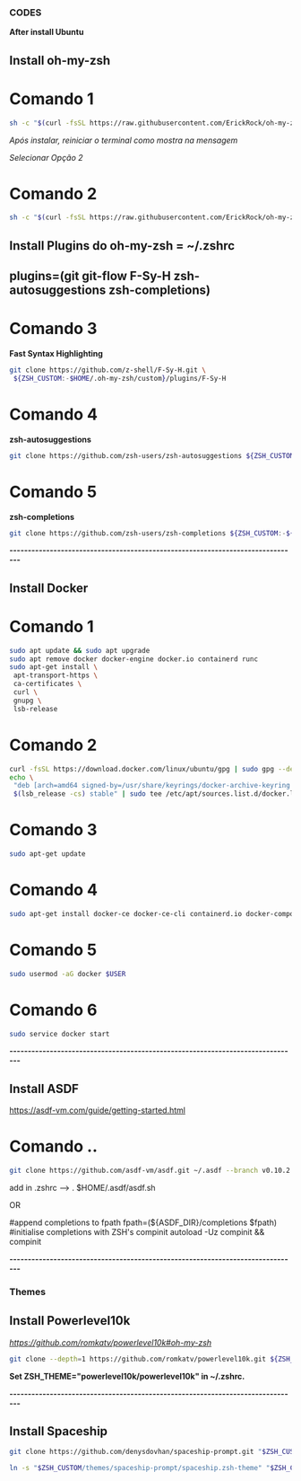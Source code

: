 ### CODES

**After install Ubuntu**

## Install oh-my-zsh

# Comando 1

```bash
sh -c "$(curl -fsSL https://raw.githubusercontent.com/ErickRock/oh-my-zsh-on-windows-terminal/master/zsh-install.sh)" -y
```

_Após instalar, reiniciar o terminal como mostra na mensagem_

_Selecionar Opção 2_

# Comando 2

```bash
sh -c "$(curl -fsSL https://raw.githubusercontent.com/ErickRock/oh-my-zsh-on-windows-terminal/master/tools-zsh-install.sh)" -y
```

## Install Plugins do oh-my-zsh = ~/.zshrc

## plugins=(git git-flow F-Sy-H zsh-autosuggestions zsh-completions)

# Comando 3

**Fast Syntax Highlighting**

```bash
git clone https://github.com/z-shell/F-Sy-H.git \
 ${ZSH_CUSTOM:-$HOME/.oh-my-zsh/custom}/plugins/F-Sy-H
```

# Comando 4

**zsh-autosuggestions**

```bash
git clone https://github.com/zsh-users/zsh-autosuggestions ${ZSH_CUSTOM:-~/.oh-my-zsh/custom}/plugins/zsh-autosuggestions
```

# Comando 5

**zsh-completions**

```bash
git clone https://github.com/zsh-users/zsh-completions ${ZSH_CUSTOM:-${ZSH:-~/.oh-my-zsh}/custom}/plugins/zsh-completions
```

**-------------------------------------------------------------------------------**

## Install Docker

# Comando 1

```bash
sudo apt update && sudo apt upgrade
sudo apt remove docker docker-engine docker.io containerd runc
sudo apt-get install \
 apt-transport-https \
 ca-certificates \
 curl \
 gnupg \
 lsb-release

```

# Comando 2

```bash
curl -fsSL https://download.docker.com/linux/ubuntu/gpg | sudo gpg --dearmor -o /usr/share/keyrings/docker-archive-keyring.gpg
echo \
 "deb [arch=amd64 signed-by=/usr/share/keyrings/docker-archive-keyring.gpg] https://download.docker.com/linux/ubuntu \
 $(lsb_release -cs) stable" | sudo tee /etc/apt/sources.list.d/docker.list > /dev/null
```

# Comando 3

```bash
sudo apt-get update
```

# Comando 4

```bash
sudo apt-get install docker-ce docker-ce-cli containerd.io docker-compose-plugin
```

# Comando 5

```bash
sudo usermod -aG docker $USER
```

# Comando 6

```bash
sudo service docker start
```

**-------------------------------------------------------------------------------**

## Install ASDF

https://asdf-vm.com/guide/getting-started.html

# Comando ..

```bash
git clone https://github.com/asdf-vm/asdf.git ~/.asdf --branch v0.10.2
```

add in .zshrc --> . $HOME/.asdf/asdf.sh

OR

#append completions to fpath
fpath=(${ASDF_DIR}/completions $fpath)
#initialise completions with ZSH's compinit
autoload -Uz compinit && compinit

**-------------------------------------------------------------------------------**

### Themes

## Install Powerlevel10k

*https://github.com/romkatv/powerlevel10k#oh-my-zsh*

```bash
git clone --depth=1 https://github.com/romkatv/powerlevel10k.git ${ZSH_CUSTOM:-$HOME/.oh-my-zsh/custom}/themes/powerlevel10k
```

**Set ZSH_THEME="powerlevel10k/powerlevel10k" in ~/.zshrc.**

**-------------------------------------------------------------------------------**

## Install Spaceship

```bash
git clone https://github.com/denysdovhan/spaceship-prompt.git "$ZSH_CUSTOM/themes/spaceship-prompt"
```

```bash
ln -s "$ZSH_CUSTOM/themes/spaceship-prompt/spaceship.zsh-theme" "$ZSH_CUSTOM/themes/spaceship.zsh-theme"
```
